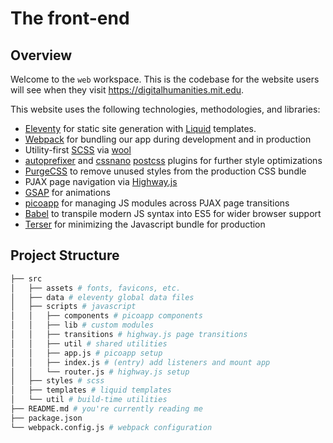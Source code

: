 # The front-end

## Overview

Welcome to the `web` workspace. This is the codebase for the website users will see when they visit https://digitalhumanities.mit.edu.

This website uses the following technologies, methodologies, and libraries:

- [Eleventy](https://11ty.dev) for static site generation with [Liquid](https://shopify.github.io/liquid/) templates.
- [Webpack](https://webpack.js.org/) for bundling our app during development and in production
- Utility-first [SCSS](https://sass-lang.com/) via [wool](https://github.com/selfawarestudio/wool/)
- [autoprefixer](https://autoprefixer.github.io/) and [cssnano](https://cssnano.co/) [postcss](https://postcss.org/) plugins for further style optimizations
- [PurgeCSS](https://purgecss.com/) to remove unused styles from the production CSS bundle
- PJAX page navigation via [Highway.js](https://highway.js.org/)
- [GSAP](https://greensock.com/docs/v3) for animations
- [picoapp](https://github.com/estrattonbailey/picoapp) for managing JS modules across PJAX page transitions
- [Babel](https://babeljs.io/) to transpile modern JS syntax into ES5 for wider browser support
- [Terser](https://terser.org/) for minimizing the Javascript bundle for production

## Project Structure

```sh
├── src
│   ├── assets # fonts, favicons, etc.
│   ├── data # eleventy global data files
│   ├── scripts # javascript
│   │   ├── components # picoapp components
│   │   ├── lib # custom modules
│   │   ├── transitions # highway.js page transitions
│   │   ├── util # shared utilities
│   │   ├── app.js # picoapp setup
│   │   ├── index.js # (entry) add listeners and mount app
│   │   └── router.js # highway.js setup
│   ├── styles # scss
│   ├── templates # liquid templates
│   └── util # build-time utilities
├── README.md # you're currently reading me
├── package.json
└── webpack.config.js # webpack configuration
```
